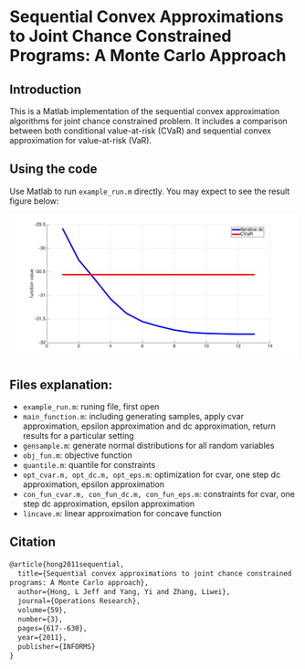# Sequential Convex Approximations to Joint Chance Constrained Programs: A Monte Carlo Approach

## Introduction
This is a Matlab implementation of the sequential convex approximation algorithms for joint chance constrained problem. It includes a comparison between both conditional value-at-risk (CVaR) and sequential convex approximation for value-at-risk (VaR).

## Using the code
Use Matlab to run `example_run.m` directly. You may expect to see the result figure below:

<img src="result.jpg" width="512">

## Files explanation:
- `example_run.m`: runing file, first open
- `main_function.m`: including generating samples, apply cvar approximation, epsilon approximation and dc approximation, return results for a particular setting
- `gensample.m`: generate normal distributions for all random variables
- `obj_fun.m`: objective function
- `quantile.m`: quantile for constraints
- `opt_cvar.m, opt_dc.m, opt_eps.m`: optimization for cvar, one step dc approximation, epsilon approximation
- `con_fun_cvar.m, con_fun_dc.m, con_fun_eps.m`: constraints for cvar, one step dc approximation, epsilon approximation
- `lincave.m`: linear approximation for concave function

## Citation
    @article{hong2011sequential,
      title={Sequential convex approximations to joint chance constrained programs: A Monte Carlo approach},
      author={Hong, L Jeff and Yang, Yi and Zhang, Liwei},
      journal={Operations Research},
      volume={59},
      number={3},
      pages={617--630},
      year={2011},
      publisher={INFORMS}
    }
